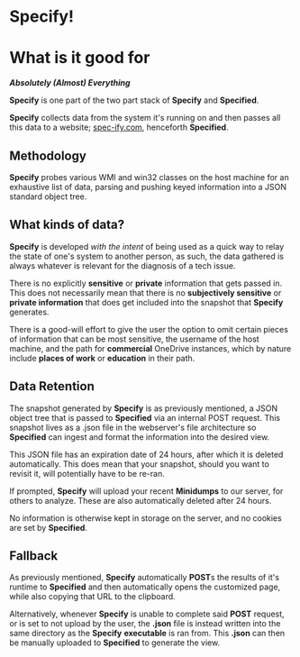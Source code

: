 # Specify!

# What is it good for

***Absolutely (Almost) Everything***

**Specify** is one part of the two part stack of **Specify** and **Specified**.

**Specify** collects data from the system it's running on and then passes all this data to a website; [spec-ify.com](https://spec-ify.com/), henceforth **Specified**.

## Methodology

**Specify** probes various WMI and win32 classes on the host machine for an exhaustive list of data, parsing and pushing keyed information into a JSON standard object tree.

## What kinds of data?

**Specify** is developed *with the intent* of being used as a quick way to relay the state of one's system to another person, as such, the data gathered is always whatever is relevant for the diagnosis of a tech issue.

There is no explicitly **sensitive** or **private** information that gets passed in.
This does not necessarily mean that there is no **subjectively sensitive** or **private information** that does get included into the snapshot that **Specify** generates.

There is a good-will effort to give the user the option to omit certain pieces of information that can be most sensitive, the username of the host machine, and the path for **commercial** OneDrive instances, which by nature include **places of work** or **education** in their path.

## Data Retention

The snapshot generated by **Specify** is as previously mentioned, a JSON object tree that is passed to **Specified** via an internal POST request. 
This snapshot lives as a .json file in the webserver's file architecture so **Specified** can ingest and format the information into the desired view.

This JSON file has an expiration date of 24 hours, after which it is deleted automatically.
This does mean that your snapshot, should you want to revisit it, will potentially have to be re-ran.

If prompted, **Specify** will upload your recent **Minidumps** to our server, for others to analyze.
These are also automatically deleted after 24 hours.

No information is otherwise kept in storage on the server, and no cookies are set by **Specified**.

## Fallback

As previously mentioned, **Specify** automatically **POST**s the results of it's runtime to **Specified** and then automatically opens the customized page, while also copying that URL to the clipboard.

Alternatively, whenever **Specify** is unable to complete said **POST** request, or is set to not upload by the user, the **.json** file is instead written into the same directory as the **Specify** **executable** is ran from. This **.json** can then be manually uploaded to **Specified** to generate the view.
